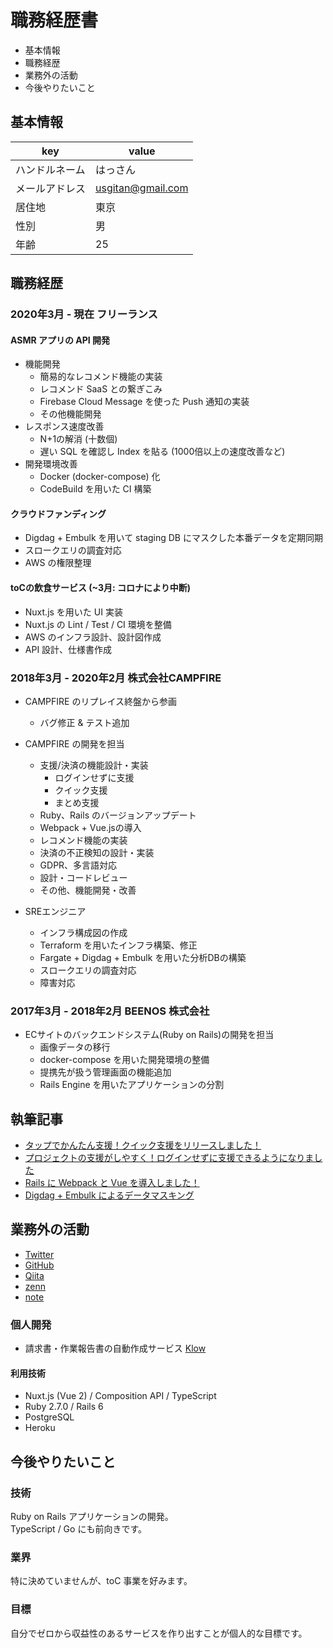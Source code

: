 # 職務経歴書

- 基本情報
- 職務経歴
- 業務外の活動
- 今後やりたいこと

## 基本情報

| key            | value             |
| -------------- | ----------------- |
| ハンドルネーム | はっさん          |
| メールアドレス | usgitan@gmail.com |
| 居住地         | 東京              |
| 性別           | 男                |
| 年齢           | 25                |

## 職務経歴

### 2020年3月 - 現在 フリーランス

#### ASMR アプリの API 開発

- 機能開発
  - 簡易的なレコメンド機能の実装
  - レコメンド SaaS との繋ぎこみ
  - Firebase Cloud Message を使った Push 通知の実装
  - その他機能開発
- レスポンス速度改善
  - N+1の解消 (十数個)
  - 遅い SQL を確認し Index を貼る (1000倍以上の速度改善など)
- 開発環境改善
  - Docker (docker-compose) 化
  - CodeBuild を用いた CI 構築

#### クラウドファンディング

- Digdag + Embulk を用いて staging DB にマスクした本番データを定期同期
- スロークエリの調査対応
- AWS の権限整理

#### toCの飲食サービス (~3月: コロナにより中断)

- Nuxt.js を用いた UI 実装
- Nuxt.js の Lint / Test / CI 環境を整備
- AWS のインフラ設計、設計図作成
- API 設計、仕様書作成

### 2018年3月 - 2020年2月 株式会社CAMPFIRE

- CAMPFIRE のリプレイス終盤から参画
  - バグ修正 & テスト追加

- CAMPFIRE の開発を担当
  - 支援/決済の機能設計・実装
    - ログインせずに支援
    - クイック支援
    - まとめ支援
  - Ruby、Rails のバージョンアップデート
  - Webpack + Vue.jsの導入
  - レコメンド機能の実装
  - 決済の不正検知の設計・実装
  - GDPR、多言語対応
  - 設計・コードレビュー
  - その他、機能開発・改善

- SREエンジニア
  - インフラ構成図の作成
  - Terraform を用いたインフラ構築、修正
  - Fargate + Digdag + Embulk を用いた分析DBの構築
  - スロークエリの調査対応
  - 障害対応

### 2017年3月 - 2018年2月 BEENOS 株式会社

- ECサイトのバックエンドシステム(Ruby on Rails)の開発を担当
  - 画像データの移行
  - docker-compose を用いた開発環境の整備
  - 提携先が扱う管理画面の機能追加
  - Rails Engine を用いたアプリケーションの分割

## 執筆記事

- [タップでかんたん支援！クイック支援をリリースしました！](https://note.mu/campfire_dev/n/n72acb517aecc2)
- [プロジェクトの支援がしやすく！ログインせずに支援できるようになりました](https://note.mu/campfire_dev/n/nb5969d388fd3)
- [Rails に Webpack と Vue を導入しました！](https://note.mu/campfire_dev/n/n1686059962b5)
- [Digdag + Embulk によるデータマスキング](https://qiita.com/Hassan/items/065dd6bd3c123e1a6092)

## 業務外の活動

- [Twitter](https://twitter.com/hassasa3)
- [GitHub](https://github.com/yuta17)
- [Qiita](https://qiita.com/Hassan)
- [zenn](https://zenn.dev/hassan)
- [note](https://note.com/usabdelah)

### 個人開発

- 請求書・作業報告書の自動作成サービス [Klow](https://klow.app)

#### 利用技術

- Nuxt.js (Vue 2) / Composition API / TypeScript
- Ruby 2.7.0 / Rails 6
- PostgreSQL
- Heroku

## 今後やりたいこと

### 技術

Ruby on Rails アプリケーションの開発。  
TypeScript / Go にも前向きです。

### 業界

特に決めていませんが、toC 事業を好みます。

### 目標

自分でゼロから収益性のあるサービスを作り出すことが個人的な目標です。
